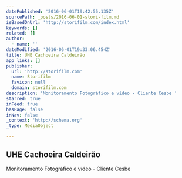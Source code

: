 ```yaml
---
datePublished: '2016-06-01T19:42:55.135Z'
sourcePath: _posts/2016-06-01-stori-film.md
isBasedOnUrl: 'http://storifilm.com/index.html'
keywords: []
related: []
author:
  - name: ''
dateModified: '2016-06-01T19:33:06.454Z'
title: UHE Cachoeira Caldeirão
app_links: []
publisher:
  url: 'http://storifilm.com'
  name: Storifilm
  favicon: null
  domain: storifilm.com
description: 'Monitoramento Fotográfico e vídeo - Cliente Cesbe '
starred: true
inFeed: true
hasPage: false
inNav: false
_context: 'http://schema.org'
_type: MediaObject

---
```

<article style=""><h1>UHE Cachoeira Caldeirão</h1><p>Monitoramento Fotográfico e vídeo - Cliente Cesbe </p></article>